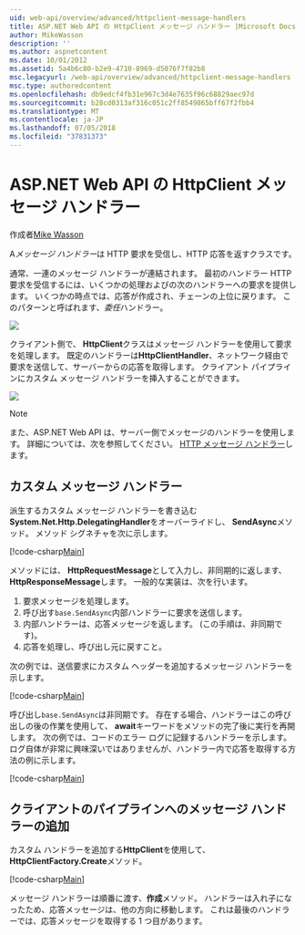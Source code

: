 ```yaml
---
uid: web-api/overview/advanced/httpclient-message-handlers
title: ASP.NET Web API の HttpClient メッセージ ハンドラー |Microsoft Docs
author: MikeWasson
description: ''
ms.author: aspnetcontent
ms.date: 10/01/2012
ms.assetid: 5a4b6c80-b2e9-4710-8969-d5076f7f82b8
msc.legacyurl: /web-api/overview/advanced/httpclient-message-handlers
msc.type: authoredcontent
ms.openlocfilehash: db9edcf4fb31e967c3d4e7635f96c68829aec97d
ms.sourcegitcommit: b28cd0313af316c051c2ff8549865bff67f2fbb4
ms.translationtype: MT
ms.contentlocale: ja-JP
ms.lasthandoff: 07/05/2018
ms.locfileid: "37831373"
---
```

<a name="httpclient-message-handlers-in-aspnet-web-api"></a>ASP.NET Web API の HttpClient メッセージ ハンドラー
====================
作成者[Mike Wasson](https://github.com/MikeWasson)

A*メッセージ ハンドラー*は HTTP 要求を受信し、HTTP 応答を返すクラスです。

通常、一連のメッセージ ハンドラーが連結されます。 最初のハンドラー HTTP 要求を受信するには、いくつかの処理およびの次のハンドラーへの要求を提供します。 いくつかの時点では、応答が作成され、チェーンの上位に戻ります。 このパターンと呼ばれます、*委任*ハンドラー。

![](httpclient-message-handlers/_static/image1.png)

クライアント側で、 **HttpClient**クラスはメッセージ ハンドラーを使用して要求を処理します。 既定のハンドラーは**HttpClientHandler**、ネットワーク経由で要求を送信して、サーバーからの応答を取得します。 クライアント パイプラインにカスタム メッセージ ハンドラーを挿入することができます。

![](httpclient-message-handlers/_static/image2.png)

> [!NOTE]
> また、ASP.NET Web API は、サーバー側でメッセージのハンドラーを使用します。 詳細については、次を参照してください。 [HTTP メッセージ ハンドラー](http-message-handlers.md)します。


## <a name="custom-message-handlers"></a>カスタム メッセージ ハンドラー

派生するカスタム メッセージ ハンドラーを書き込む**System.Net.Http.DelegatingHandler**をオーバーライドし、 **SendAsync**メソッド。 メソッド シグネチャを次に示します。

[!code-csharp[Main](httpclient-message-handlers/samples/sample1.cs)]

メソッドには、 **HttpRequestMessage**として入力し、非同期的に返します、 **HttpResponseMessage**します。 一般的な実装は、次を行います。

1. 要求メッセージを処理します。
2. 呼び出す`base.SendAsync`内部ハンドラーに要求を送信します。
3. 内部ハンドラーは、応答メッセージを返します。 (この手順は、非同期です)。
4. 応答を処理し、呼び出し元に戻すこと。

次の例では、送信要求にカスタム ヘッダーを追加するメッセージ ハンドラーを示します。

[!code-csharp[Main](httpclient-message-handlers/samples/sample2.cs)]

呼び出し`base.SendAsync`は非同期です。 存在する場合、ハンドラーはこの呼び出しの後の作業を使用して、 **await**キーワードをメソッドの完了後に実行を再開します。 次の例では、コードのエラー ログに記録するハンドラーを示します。 ログ自体が非常に興味深いではありませんが、ハンドラー内で応答を取得する方法の例に示します。

[!code-csharp[Main](httpclient-message-handlers/samples/sample3.cs?highlight=10,13)]

## <a name="adding-message-handlers-to-the-client-pipeline"></a>クライアントのパイプラインへのメッセージ ハンドラーの追加

カスタム ハンドラーを追加する**HttpClient**を使用して、 **HttpClientFactory.Create**メソッド。

[!code-csharp[Main](httpclient-message-handlers/samples/sample4.cs)]

メッセージ ハンドラーは順番に渡す、**作成**メソッド。 ハンドラーは入れ子になったため、応答メッセージは、他の方向に移動します。 これは最後のハンドラーでは、応答メッセージを取得する 1 つ目があります。

